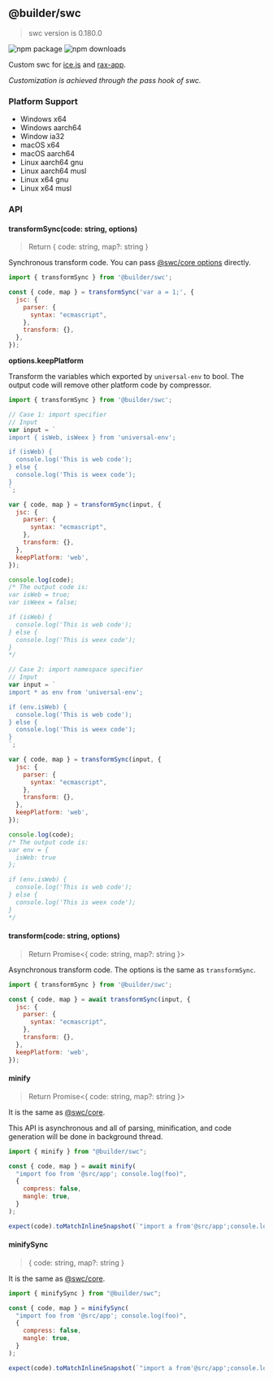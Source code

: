 ## @builder/swc

>swc version is 0.180.0

<img src="https://img.shields.io/npm/v/@builder/swc.svg" alt="npm package" />
<img src="https://img.shields.io/npm/dm/@builder/swc.svg" alt="npm downloads" />

Custom swc for [ice.js](https://github.com/alibaba/ice) and [rax-app](https://github.com/raxjs/rax-app).

<i>Customization is achieved through the pass hook of swc.</i>

### Platform Support

- Windows x64
- Windows aarch64
- Window ia32
- macOS x64
- macOS aarch64
- Linux aarch64 gnu
- Linux aarch64 musl
- Linux x64 gnu
- Linux x64 musl

### API

#### transformSync(code: string, options)

> Return { code: string, map?: string }

Synchronous transform code. You can pass [@swc/core options](https://swc.rs/docs/configuration/compilation) directly.

```js
import { transformSync } from '@builder/swc';

const { code, map } = transformSync('var a = 1;', {
  jsc: {
    parser: {
      syntax: "ecmascript",
    },
    transform: {},
  },
});
```

**options.keepPlatform**

Transform the variables which exported by `universal-env` to bool. The output code will remove other platform code by compressor.

```js
import { transformSync } from '@builder/swc';

// Case 1: import specifier
// Input
var input = `
import { isWeb, isWeex } from 'universal-env';

if (isWeb) {
  console.log('This is web code');
} else {
  console.log('This is weex code');
}
`;

var { code, map } = transformSync(input, {
  jsc: {
    parser: {
      syntax: "ecmascript",
    },
    transform: {},
  },
  keepPlatform: 'web',
});

console.log(code);
/* The output code is:
var isWeb = true;
var isWeex = false;

if (isWeb) {
  console.log('This is web code');
} else {
  console.log('This is weex code');
}
*/

// Case 2: import namespace specifier
// Input
var input = `
import * as env from 'universal-env';

if (env.isWeb) {
  console.log('This is web code');
} else {
  console.log('This is weex code');
}
`;

var { code, map } = transformSync(input, {
  jsc: {
    parser: {
      syntax: "ecmascript",
    },
    transform: {},
  },
  keepPlatform: 'web',
});

console.log(code);
/* The output code is:
var env = {
  isWeb: true
};

if (env.isWeb) {
  console.log('This is web code');
} else {
  console.log('This is weex code');
}
*/
```

#### transform(code: string, options)

> Return Promise<{ code: string, map?: string }>

Asynchronous transform code. The options is the same as `transformSync`.

```js
import { transformSync } from '@builder/swc';

const { code, map } = await transformSync(input, {
  jsc: {
    parser: {
      syntax: "ecmascript",
    },
    transform: {},
  },
  keepPlatform: 'web',
});
```


#### minify

> Return Promise<{ code: string, map?: string }>

It is the same as [@swc/core](https://swc.rs/docs/configuration/minification).

This API is asynchronous and all of parsing, minification, and code generation will be done in background thread.

```js
import { minify } from "@builder/swc";

const { code, map } = await minify(
  "import foo from '@src/app'; console.log(foo)",
  {
    compress: false,
    mangle: true,
  }
);

expect(code).toMatchInlineSnapshot(`"import a from'@src/app';console.log(a);"`);
```

#### minifySync

> { code: string, map?: string }

It is the same as [@swc/core](https://swc.rs/docs/configuration/minification).

```js
import { minifySync } from "@builder/swc";

const { code, map } = minifySync(
  "import foo from '@src/app'; console.log(foo)",
  {
    compress: false,
    mangle: true,
  }
);

expect(code).toMatchInlineSnapshot(`"import a from'@src/app';console.log(a);"`);
```
